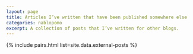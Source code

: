 ```yaml
---
layout: page
title: Articles I’ve written that have been published somewhere else
categories: nablopomo
excerpt: A collection of posts that I’ve written for other blogs.
---
```


{% include pairs.html list=site.data.external-posts %}
